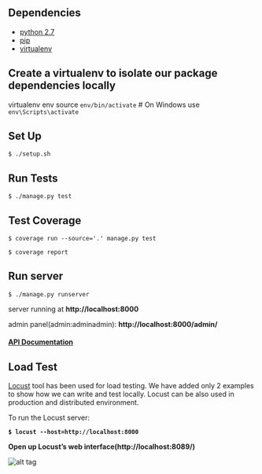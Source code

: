 ## Dependencies
 * [python 2.7](https://www.python.org/downloads/)
 * [pip](http://www.pip-installer.org/en/latest/installing.html)
 * [virtualenv](http://www.virtualenv.org/en/latest/)

## Create a virtualenv to isolate our package dependencies locally
virtualenv env
source `env/bin/activate`  # On Windows use `env\Scripts\activate`


## Set Up
  `$ ./setup.sh`
  
## Run Tests
   `$ ./manage.py test`
   
## Test Coverage
   `$ coverage run --source='.' manage.py test`
   
   `$ coverage report`

## Run server
  `$ ./manage.py runserver`
  
  server running at **http://localhost:8000**
  
  admin panel(admin:adminadmin): **http://localhost:8000/admin/**

#### [API Documentation](https://github.com/russelmahmud/ecommerce-example/wiki)


## Load Test
[Locust](http://docs.locust.io/en/latest/what-is-locust.html) tool has been used for load testing.
We have added only 2 examples to show how we can write and test locally. Locust can be also used in
production and distributed environment. 

To run the Locust server:

**`$ locust --host=http://localhost:8000`**

**Open up Locust’s web interface(http://localhost:8089/)**

![alt tag](http://docs.locust.io/en/latest/_images/webui-splash-screenshot.png)
